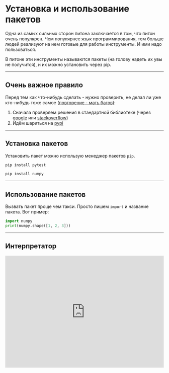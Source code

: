 # Установка и использование пакетов

Одна из самых сильных сторон питона заключается в том, что питон очень популярен. Чем популярнее язык программирования, тем больше людей реализуют на нем готовые для работы инструменты. И ими надо пользоваться.

В питоне эти инструменты называются пакеты (на голову надеть их увы не получится), и их можно установить через pip.

---

## Очень важное правило

Перед тем как что-нибудь сделать - нужно проверить, не делал ли уже кто-нибудь тоже самое ([повторение - мать багов](https://en.wikipedia.org/wiki/Don%27t_repeat_yourself)):

1. Сначала проверяем решения в стандартной библиотеке (через [google](https://google.com) или [stackoverflow](https://stackoverflow.com))
2. Идём шариться на [pypi](https://pypi.org)

---

## Установка пакетов

Установить пакет можно использую менеджер пакетов `pip`.

```bash
pip install pytest
```

```bash
pip install numpy
```

---

## Использование пакетов

Вызвать пакет проще чем такси. Просто пишем `import` и название пакета. Вот пример:

```python
import numpy
print(numpy.shape([1, 2, 3]))
```


---

## Интерпретатор

<iframe src="https://trinket.io/embed/python" width="100%" height="356" frameborder="0" marginwidth="0" marginheight="0" allowfullscreen></iframe>